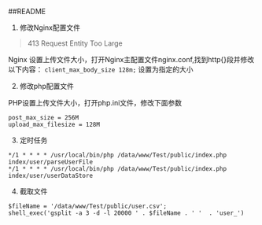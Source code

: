 ##README

1. 修改Nginx配置文件
>413 Request Entity Too Large

Nginx 设置上传文件大小，打开Nginx主配置文件nginx.conf,找到http{}段并修改以下内容：
`client_max_body_size 128m;` 设置为指定的大小

2. 修改php配置文件

PHP设置上传文件大小，打开php.ini文件，修改下面参数
```
post_max_size = 256M  
upload_max_filesize = 128M 
```

3. 定时任务

```
*/1 * * * * /usr/local/bin/php /data/www/Test/public/index.php index/user/parseUserFile
*/1 * * * * /usr/local/bin/php /data/www/Test/public/index.php index/user/userDataStore
```
4. 截取文件

```
$fileName = '/data/www/Test/public/user.csv';
shell_exec('gsplit -a 3 -d -l 20000 ' . $fileName . ' '  . 'user_')
```